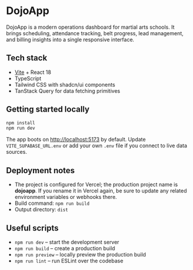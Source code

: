 # DojoApp

DojoApp is a modern operations dashboard for martial arts schools. It brings scheduling, attendance tracking, belt progress, lead management, and billing insights into a single responsive interface.

## Tech stack

- [Vite](https://vitejs.dev/) + React 18
- TypeScript
- Tailwind CSS with shadcn/ui components
- TanStack Query for data fetching primitives

## Getting started locally

```sh
npm install
npm run dev
```

The app boots on [http://localhost:5173](http://localhost:5173) by default. Update `VITE_SUPABASE_URL.env` or add your own `.env` file if you connect to live data sources.

## Deployment notes

- The project is configured for Vercel; the production project name is **dojoapp**. If you rename it in Vercel again, be sure to update any related environment variables or webhooks there.
- Build command: `npm run build`
- Output directory: `dist`

## Useful scripts

- `npm run dev` – start the development server
- `npm run build` – create a production build
- `npm run preview` – locally preview the production build
- `npm run lint` – run ESLint over the codebase
